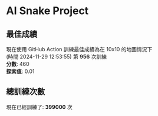 
# AI Snake Project

## **最佳成績**

現在使用 GitHub Action 訓練最佳成績為在 10x10 的地圖情況下  
(時間 2024-11-29 12:53:55) 第 **956** 次訓練  
**分數**: 460  
**探索值**: 0.01



## 總訓練次數
現在已經訓練了: **399000** 次
